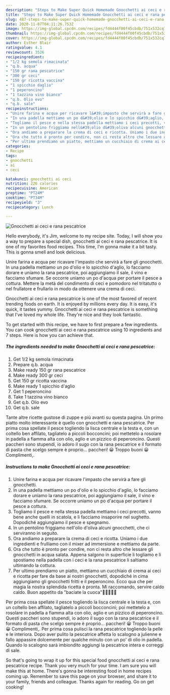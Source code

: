 ```yaml
---
description: "Steps to Make Super Quick Homemade Gnocchetti ai ceci e rana pescatrice"
title: "Steps to Make Super Quick Homemade Gnocchetti ai ceci e rana pescatrice"
slug: 487-steps-to-make-super-quick-homemade-gnocchetti-ai-ceci-e-rana-pescatrice
date: 2020-11-07T04:11:26.753Z
image: https://img-global.cpcdn.com/recipes/fd4444f00f45cbdb/751x532cq70/gnocchetti-ai-ceci-e-rana-pescatrice-recipe-main-photo.jpg
thumbnail: https://img-global.cpcdn.com/recipes/fd4444f00f45cbdb/751x532cq70/gnocchetti-ai-ceci-e-rana-pescatrice-recipe-main-photo.jpg
cover: https://img-global.cpcdn.com/recipes/fd4444f00f45cbdb/751x532cq70/gnocchetti-ai-ceci-e-rana-pescatrice-recipe-main-photo.jpg
author: Esther Blair
ratingvalue: 4.1
reviewcount: 3526
recipeingredient:
- "1/2 kg semola rimacinata"
- "q.b. acqua"
- "150 gr rana pescatrice"
- "300 gr ceci"
- "150 gr ricotta vaccina"
- "1 spicchio daglio"
- "1 peperoncino"
- "1 tazzina vino bianco"
- "q.b. Olio evo"
- "q.b. sale"
recipeinstructions:
- "Unire farina e acqua per ricavare l&#39;impasto che servirà a fare gli gnocchetti."
- "In una padella mettiamo un po d&#39;olio e lo spicchio d&#39;aglio, lo facciamo dorare e uniamo la rana pescatrice, poi aggiungiamo il sale, il vino e facciamo sfumare. Se occorre uniamo un po d&#39;acqua per portare il pesce a cottura."
- "Togliamo il pesce e nella stessa padella mettiamo i ceci precotti, vanno bene anche quelli in scatola, e li facciamo insaporire nel sughetto. Dopodiché aggiungiamo il pesce e spegnamo."
- "In un pentolino friggiamo nell&#39;olio d&#39;oliva alcuni gnocchetti, che ci serviranno in seguito."
- "Ora andiamo a preparare la crema di ceci e ricotta. Uniamo i due ingredienti e frulliamo con il mixer ad immersione e mettiamo da parte."
- "Ora che tutto è pronto per condire, non ci resta altro che lessare gli gnocchetti in acqua salata. Appena salgono in superficie li togliamo e li spostiamo nella padella con i ceci e la rana pescatrice li saltiamo ultimando la cottura."
- "Per ultimo prendiamo un piatto, mettiamo un cucchiaio di crema ai ceci e ricotta per fare da base ai nostri gnocchetti, dopodiché in cima aggiungiamo gli gnocchetti fritti e il peperoncino. Ecco qua che per magia la nostra splendida ricetta è pronta. Mi raccomando, servire caldo caldo. Buon appetito da &#34;baciate la cuoca&#34;👩‍🍳😘😘😘"
categories:
- Recipe
tags:
- gnocchetti
- ai
- ceci

katakunci: gnocchetti ai ceci 
nutrition: 226 calories
recipecuisine: American
preptime: "PT24M"
cooktime: "PT34M"
recipeyield: "3"
recipecategory: Lunch

---
```



![Gnocchetti ai ceci e rana pescatrice](https://img-global.cpcdn.com/recipes/fd4444f00f45cbdb/751x532cq70/gnocchetti-ai-ceci-e-rana-pescatrice-recipe-main-photo.jpg)

Hello everybody, it's Jim, welcome to my recipe site. Today, I will show you a way to prepare a special dish, gnocchetti ai ceci e rana pescatrice. It is one of my favorites food recipes. This time, I'm gonna make it a bit tasty. This is gonna smell and look delicious.

Unire farina e acqua per ricavare l&#39;impasto che servirà a fare gli gnocchetti. In una padella mettiamo un po d&#39;olio e lo spicchio d&#39;aglio, lo facciamo dorare e uniamo la rana pescatrice, poi aggiungiamo il sale, il vino e facciamo sfumare. Se occorre uniamo un po d&#39;acqua per portare il pesce a cottura. Mettere la metà del condimento di ceci e pomodoro nel tritatutto o nel frullatore e frullarlo in modo da ottenere una crema di ceci.

Gnocchetti ai ceci e rana pescatrice is one of the most favored of recent trending foods on earth. It is enjoyed by millions every day. It is easy, it's quick, it tastes yummy. Gnocchetti ai ceci e rana pescatrice is something that I've loved my whole life. They're nice and they look fantastic.


To get started with this recipe, we have to first prepare a few ingredients. You can cook gnocchetti ai ceci e rana pescatrice using 10 ingredients and 7 steps. Here is how you can achieve that.

<!--inarticleads1-->

##### The ingredients needed to make Gnocchetti ai ceci e rana pescatrice:

1. Get 1/2 kg semola rimacinata
1. Prepare q.b. acqua
1. Make ready 150 gr rana pescatrice
1. Make ready 300 gr ceci
1. Get 150 gr ricotta vaccina
1. Make ready 1 spicchio d&#39;aglio
1. Get 1 peperoncino
1. Take 1 tazzina vino bianco
1. Get q.b. Olio evo
1. Get q.b. sale


Tante altre ricette gustose di zuppe e più avanti su questa pagina. Un primo piatto molto interessante è quello con gnocchetti e rana pescatrice. Per prima cosa spellate il pesce togliendo la lisca centrale e la testa e, con un coltello ben affilato, tagliatelo a piccoli bocconcini; poi mettetelo a rosolare in padella a fiamma alta con olio, aglio e un pizzico di peperoncino. Questi paccheri sono stupendi, io adoro il sugo con la rana pescatrice e il formato di pasta che scelgo sempre è proprio… paccheri! 😀 Troppo buoni 😀 Complimenti,. 

<!--inarticleads2-->

##### Instructions to make Gnocchetti ai ceci e rana pescatrice:

1. Unire farina e acqua per ricavare l&#39;impasto che servirà a fare gli gnocchetti.
1. In una padella mettiamo un po d&#39;olio e lo spicchio d&#39;aglio, lo facciamo dorare e uniamo la rana pescatrice, poi aggiungiamo il sale, il vino e facciamo sfumare. Se occorre uniamo un po d&#39;acqua per portare il pesce a cottura.
1. Togliamo il pesce e nella stessa padella mettiamo i ceci precotti, vanno bene anche quelli in scatola, e li facciamo insaporire nel sughetto. Dopodiché aggiungiamo il pesce e spegnamo.
1. In un pentolino friggiamo nell&#39;olio d&#39;oliva alcuni gnocchetti, che ci serviranno in seguito.
1. Ora andiamo a preparare la crema di ceci e ricotta. Uniamo i due ingredienti e frulliamo con il mixer ad immersione e mettiamo da parte.
1. Ora che tutto è pronto per condire, non ci resta altro che lessare gli gnocchetti in acqua salata. Appena salgono in superficie li togliamo e li spostiamo nella padella con i ceci e la rana pescatrice li saltiamo ultimando la cottura.
1. Per ultimo prendiamo un piatto, mettiamo un cucchiaio di crema ai ceci e ricotta per fare da base ai nostri gnocchetti, dopodiché in cima aggiungiamo gli gnocchetti fritti e il peperoncino. Ecco qua che per magia la nostra splendida ricetta è pronta. Mi raccomando, servire caldo caldo. Buon appetito da &#34;baciate la cuoca&#34;👩‍🍳😘😘😘


Per prima cosa spellate il pesce togliendo la lisca centrale e la testa e, con un coltello ben affilato, tagliatelo a piccoli bocconcini; poi mettetelo a rosolare in padella a fiamma alta con olio, aglio e un pizzico di peperoncino. Questi paccheri sono stupendi, io adoro il sugo con la rana pescatrice e il formato di pasta che scelgo sempre è proprio… paccheri! 😀 Troppo buoni 😀 Complimenti,. Per prima cosa pulisci la rana pescatrice togliendo la pelle e le interiora. Dopo aver pulito la pescatrice affetta lo scalogno a julienne e fallo appassire dolcemente per qualche minuto con un po&#39; di olio in padella. Quando lo scalogno sarà imbiondito aggiungi la pescatrice intera e correggi di sale. 

So that's going to wrap it up for this special food gnocchetti ai ceci e rana pescatrice recipe. Thank you very much for your time. I am sure you will make this at home. There's gonna be interesting food in home recipes coming up. Remember to save this page on your browser, and share it to your family, friends and colleague. Thanks again for reading. Go on get cooking!
